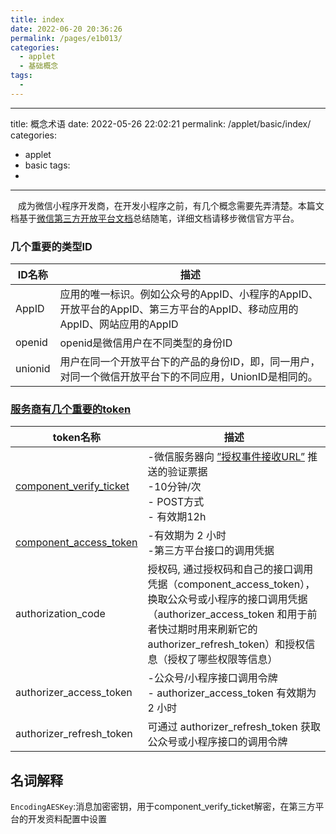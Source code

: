 ```yaml
---
title: index
date: 2022-06-20 20:36:26
permalink: /pages/e1b013/
categories:
  - applet
  - 基础概念
tags:
  - 
---
```


---
title: 概念术语
date: 2022-05-26 22:02:21
permalink: /applet/basic/index/
categories:
  - applet
  - basic
tags:
  - 
---

&nbsp;&nbsp; 成为微信小程序开发商，在开发小程序之前，有几个概念需要先弄清楚。本篇文档基于[微信第三方开放平台文档](https://developers.weixin.qq.com/doc/oplatform/Third-party_Platforms/2.0/getting_started/terminology_introduce.html)总结随笔，详细文档请移步微信官方平台。



### 几个重要的类型ID 

| ID名称          | 描述                                                                                                               |
| ------------- | ------------------------------------------------------------------------------------------------------------------ |
| AppID   | 应用的唯一标识。例如公众号的AppID、小程序的AppID、开放平台的AppID、第三方平台的AppID、移动应用的AppID、网站应用的AppID           |
| openid        | openid是微信用户在不同类型的身份ID                      |
| unionid    | 用户在同一个开放平台下的产品的身份ID，即，同一用户，对同一个微信开放平台下的不同应用，UnionID是相同的。                       |

### [服务商有几个重要的token](https://developers.weixin.qq.com/doc/oplatform/Third-party_Platforms/2.0/api/Before_Develop/creat_token.html)

| token名称          | 描述                                                                                                           |
| ------------- | ------------------------------------------------------------------------------------------------------------------ |
| [component_verify_ticket](https://developers.weixin.qq.com/doc/oplatform/Third-party_Platforms/2.0/api/ThirdParty/token/component_verify_ticket.html)   | -微信服务器向 [”授权事件接收URL”](https://www.freesion.com/article/3566471818/) 推送的验证票据</br> -10分钟/次 </br> - POST方式 </br> - 有效期12h 
|[component_access_token](https://developers.weixin.qq.com/doc/oplatform/Third-party_Platforms/2.0/api/ThirdParty/token/component_access_token.html)| -有效期为 2 小时</br> -第三方平台接口的调用凭据|
| authorization_code    | 授权码, 通过授权码和自己的接口调用凭据（component_access_token），换取公众号或小程序的接口调用凭据（authorizer_access_token 和用于前者快过期时用来刷新它的 authorizer_refresh_token）和授权信息（授权了哪些权限等信息） |
| authorizer_access_token | -公众号/小程序接口调用令牌</br>  - authorizer_access_token 有效期为 2 小时|
| authorizer_refresh_token | 可通过 authorizer_refresh_token 获取公众号或小程序接口的调用令牌|

## 名词解释

`EncodingAESKey`:消息加密密钥，用于component_verify_ticket解密，在第三方平台的开发资料配置中设置